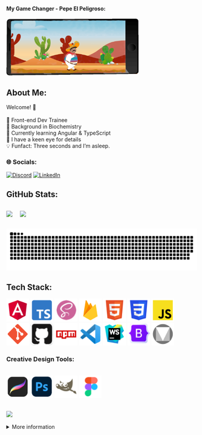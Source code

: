 #### My Game Changer - Pepe El Peligroso:
<p>
<img src="pepe-bg-phone.gif" width="350" height="150" alt="Animated Pepe from the Game El Pollo Loco">
</p>

## About Me:

<div style="padding: 5;">

Welcome! 🙌<br><br>🩷 Front-end Dev  Trainee<br>🧪 Background in Biochemistry<br>📌 Currently learning Angular & TypeScript<br>🔎 I have a keen eye for details<br>💡 Funfact: Three seconds and I’m asleep.

</div>

<div style="padding: 5;">

### 🌐 Socials:
[![Discord](https://img.shields.io/badge/Discord-%237289DA.svg?logo=discord&logoColor=white)](https://discord.gg/https://discord.gg/https://discord.com/channels/@me) [![LinkedIn](https://img.shields.io/badge/LinkedIn-%230077B5.svg?logo=linkedin&logoColor=white)](https://www.linkedin.com/in/dr-michelle-puschkarow/)

</div>


 ## GitHub Stats:
<div style="display: flex; align-items: center; gap: 20px;">

<div>

![](https://nirzak-streak-stats.vercel.app/?user=Michelle-bit-web&theme=dark&hide_border=false)

</div>

![](https://github-readme-stats.vercel.app/api/top-langs/?username=Michelle-bit-web&theme=dark&hide_border=false&include_all_commits=false&count_private=false&layout=compact)

</div>

 ![snake gif](https://github.com/Michelle-bit-web/Michelle-bit-web/blob/output/github-snake-dark.svg)

## Tech Stack:

<img src="icons/angular.png" width="60" height="60" alt="Angular"> <img src="icons/typescript.png" width="60" height="60" alt="TypeScript"> <img src="icons/sass.png" width="60" height="60" alt="SASS"> <img src="icons/firebase.png" width="60" height="60" alt="Firebase"> <img src="icons/html.png" width="60" height="60" alt="HTML5"> <img src="icons/css.png" width="60" height="60" alt="CSS3"> <img src="icons/javascript.png" width="60" height="60" alt="JavaScript"> <img src="icons/git.png" width="60" height="60" alt="Git"> <img src="icons/github.png" width="60" height="60" alt="GitHub">  <img src="icons/npm.png" width="60" height="60" alt="NPM">   <img src="icons/vscode.png" width="60" height="60" alt="VS Code"> <img src="icons/webstorm.png" width="60" height="60" alt="WebStorm"> <img src="icons/bootstrap.png" width="60" height="60" alt="Bootstrap"> <img src="icons/material-design.png" width="60" height="60" alt="Material Design"> 

### Creative Design Tools:

<br>
<div>
<img src="icons/procreate.png" width="60" height="60" alt="Procreate"> 
<img src="icons/photoshop.png" width="60" height="60" alt="Photoshop"> 
<img src="icons/gimp.png" width="60" height="60" alt="Gimp"> 
<img src="icons/figma.png" width="60" height="60" alt="Figma"> 
</div>
<br>

![](https://media.giphy.com/media/Bzzb92NKwUOj0FjQOd/giphy.gif?cid=ecf05e47o0futxlt3d1zckckxvue1jpmnywyostawztvuinb&ep=v1_gifs_search&rid=giphy.gif&ct=g)

<details>
<summary>More information</summary>

#### 🔝 Top Contributed Repo
![](https://github-contributor-stats.vercel.app/api?username=Michelle-bit-web&limit=5&theme=dark&combine_all_yearly_contributions=true)

---
[![](https://visitcount.itsvg.in/api?id=Michelle-bit-web&icon=0&color=0)](https://visitcount.itsvg.in)

![](https://media.giphy.com/media/1m4ukmk9Lu90At2FGu/giphy.gif?cid=ecf05e475wotpig06ymjx7nkaqd7mawz8rdsax7hc4tdtdrg&ep=v1_gifs_search&rid=giphy.gif&ct=g)
<!-- Created with GPRM ( https://gprm.itsvg.in ) -->
</details>




